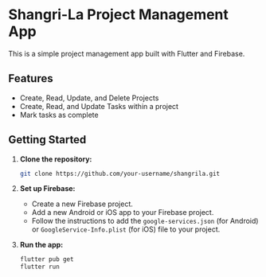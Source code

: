# Shangri-La Project Management App

This is a simple project management app built with Flutter and Firebase.

## Features

* Create, Read, Update, and Delete Projects
* Create, Read, and Update Tasks within a project
* Mark tasks as complete

## Getting Started

1.  **Clone the repository:**

    ```bash
    git clone https://github.com/your-username/shangrila.git
    ```

2.  **Set up Firebase:**

    *   Create a new Firebase project.
    *   Add a new Android or iOS app to your Firebase project.
    *   Follow the instructions to add the `google-services.json` (for Android) or `GoogleService-Info.plist` (for iOS) file to your project.

3.  **Run the app:**

    ```bash
    flutter pub get
    flutter run
    ```
